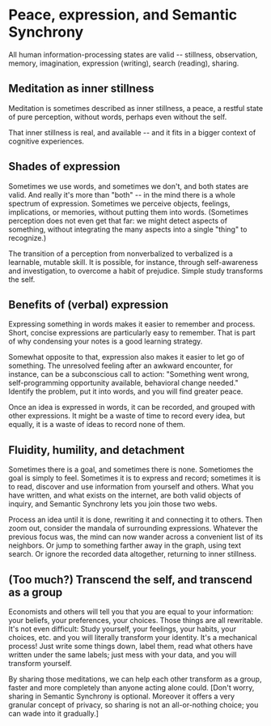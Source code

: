 # Peace, expression, and Semantic Synchrony

All human information-processing states are valid -- stillness, observation, memory, imagination, expression (writing), search (reading), sharing.

## Meditation as inner stillness

Meditation is sometimes described as inner stillness, a peace, a restful state of pure perception, without words, perhaps even without the self.

That inner stillness is real, and available -- and it fits in a bigger context of cognitive experiences.

## Shades of expression

Sometimes we use words, and sometimes we don't, and both states are valid. And really it's more than "both" -- in the mind there is a whole spectrum of expression. Sometimes we perceive objects, feelings, implications, or memories, without putting them into words. (Sometimes perception does not even get that far: we might detect aspects of something, without integrating the many aspects into a single "thing" to recognize.)

The transition of a perception from nonverbalized to verbalized is a learnable, mutable skill. It is possible, for instance, through self-awareness and investigation, to overcome a habit of prejudice. Simple study transforms the self.

## Benefits of (verbal) expression

Expressing something in words makes it easier to remember and process. Short, concise expressions are particularly easy to remember. That is part of why condensing your notes is a good learning strategy.

Somewhat opposite to that, expression also makes it easier to let go of something. The unresolved feeling after an awkward encounter, for instance, can be a subconscious call to action: "Something went wrong, self-programming opportunity available, behavioral change needed." Identify the problem, put it into words, and you will find greater peace.

Once an idea is expressed in words, it can be recorded, and grouped with other expressions. It might be a waste of time to record every idea, but equally, it is a waste of ideas to record none of them.

## Fluidity, humility, and detachment

Sometimes there is a goal, and sometimes there is none. Sometiomes the goal is simply to feel. Sometimes it is to express and record; sometimes it is to read, discover and use information from yourself and others. What you have written, and what exists on the internet, are both valid objects of inquiry, and Semantic Synchrony lets you join those two webs.

Process an idea until it is done, rewriting it and connecting it to others. Then zoom out, consider the mandala of surrounding expressions. Whatever the previous focus was, the mind can now wander across a convenient list of its neighbors. Or jump to something farther away in the graph, using text search. Or ignore the recorded data altogether, returning to inner stillness.

## (Too much?) Transcend the self, and transcend as a group

Economists and others will tell you that you are equal to your information: your beliefs, your preferences, your choices. Those things are all rewritable. It's not even difficult: Study yourself, your feelings, your habits, your choices, etc. and you will literally transform your identity. It's a mechanical process! Just write some things down, label them, read what others have written under the same labels; just mess with your data, and you will transform yourself.

By sharing those meditations, we can help each other transform as a group, faster and more completely than anyone acting alone could. [Don't worry, sharing in Semantic Synchrony is optional. Moreover it offers a very granular concept of privacy, so sharing is not an all-or-nothing choice; you can wade into it gradually.]
